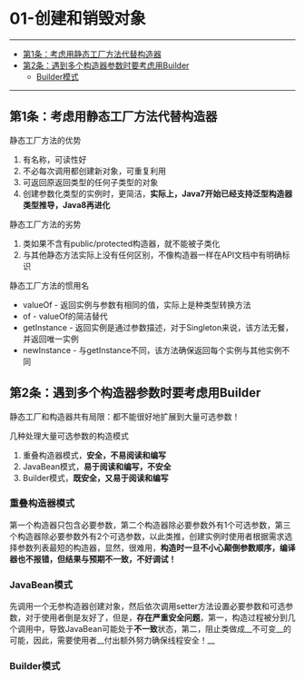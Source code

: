 ﻿# 01-创建和销毁对象

---

- [第1条：考虑用静态工厂方法代替构造器](#第1条：考虑用静态工厂方法代替构造器)
- [第2条：遇到多个构造器参数时要考虑用Builder](#第2条：遇到多个构造器参数时要考虑用Builder)
  - [Builder模式](#Builder模式)

---

## 第1条：考虑用静态工厂方法代替构造器

静态工厂方法的优势
1. 有名称，可读性好
2. 不必每次调用都创建新对象，可重复利用
3. 可返回原返回类型的任何子类型的对象
4. 创建参数化类型的实例时，更简洁，__实际上，Java7开始已经支持泛型构造器类型推导，Java8再进化__

静态工厂方法的劣势
1. 类如果不含有public/protected构造器，就不能被子类化
2. 与其他静态方法实际上没有任何区别，不像构造器一样在API文档中有明确标识

静态工厂方法的惯用名
* valueOf - 返回实例与参数有相同的值，实际上是种类型转换方法
* of - valueOf的简洁替代
* getInstance - 返回实例是通过参数描述，对于Singleton来说，该方法无餐，并返回唯一实例
* newInstance - 与getInstance不同，该方法确保返回每个实例与其他实例不同

## 第2条：遇到多个构造器参数时要考虑用Builder

静态工厂和构造器共有局限：都不能很好地扩展到大量可选参数！

几种处理大量可选参数的构造模式
1. 重叠构造器模式，__安全，不易阅读和编写__
2. JavaBean模式，__易于阅读和编写，不安全__
3. Builder模式，__既安全，又易于阅读和编写__

### 重叠构造器模式

第一个构造器只包含必要参数，第二个构造器除必要参数外有1个可选参数，第三个构造器除必要参数外有2个可选参数，以此类推，创建实例时使用者根据需求选择参数列表最短的构造器，显然，很难用，__构造时一旦不小心颠倒参数顺序，编译器也不报错，但结果与预期不一致，不好调试！__

### JavaBean模式

先调用一个无参构造器创建对象，然后依次调用setter方法设置必要参数和可选参数，对于使用者倒是友好了，但是，__存在严重安全问题__，第一，构造过程被分到几个调用中，导致JavaBean可能处于**不一致**状态，第二，阻止类做成__不可变__的可能，因此，需要使用者__付出额外努力确保线程安全！__

### Builder模式